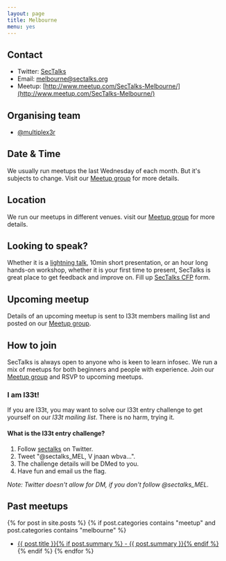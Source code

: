 ```yaml
---
layout: page
title: Melbourne
menu: yes
---
```


## Contact 

* Twitter: [SecTalks](https://twitter.com/sectalks_MEL)
* Email: [melbourne@sectalks.org](mailto:melbourne@sectalks.org)
* Meetup: [http://www.meetup.com/SecTalks-Melbourne/](http://www.meetup.com/SecTalks-Melbourne/)

## Organising team 

* [@multiplex3r](https://twitter.com/multiplex3r) 

## Date & Time 

We usually run meetups the last Wednesday of each month. But it's subjects to change. Visit our [Meetup group](http://www.meetup.com/SecTalks-Melbourne/) for more details.

## Location 

We run our meetups in different venues. visit our [Meetup group](http://www.meetup.com/SecTalks-Melbourne/) for more details.

## Looking to speak?

Whether it is a [lightning talk](https://en.wikipedia.org/wiki/Lightning_talk), 10min short presentation, or an hour long hands-on workshop, whether it is your first time to present, SecTalks is great place to get feedback and improve on.
Fill up [SecTalks CFP](http://j.mp/sectalkscfp) form.

## Upcoming meetup 

Details of an upcoming meetup is sent to l33t members mailing list 
and posted on our [Meetup group](http://www.meetup.com/SecTalks-Melbourne/).

## How to join

SecTalks is always open to anyone who is keen to learn infosec.
We run a mix of meetups for both beginners and people with experience.
Join our [Meetup group](http://www.meetup.com/SecTalks-Melbourne/) and
RSVP to upcoming meetups. 

### I am l33t!

If you are l33t, you may want
to solve our l33t entry challenge to get yourself
on our *l33t mailing list*. There is no harm, trying it.

#### What is the l33t entry challenge?

1. Follow [sectalks](https://twitter.com/sectalks_MEL) on Twitter.
1. Tweet "@sectalks_MEL, V jnaan wbva...".
1. The challenge details will be DMed to you.
1. Have fun and email us the flag.

*Note: Twitter doesn't allow for DM, if you don't follow @sectalks_MEL.*

## Past meetups 

{% for post in site.posts %}
{% if post.categories contains "meetup" and post.categories contains "melbourne" %}
* <a href="{{ post.url | prepend: site.baseurl | prepend: site.url }}">{{ post.title }}{% if post.summary %} - {{ post.summary }}{% endif %}</a>
{% endif %}
{% endfor %}

